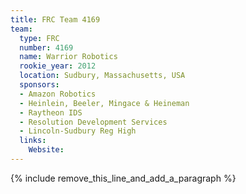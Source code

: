 ```yaml
---
title: FRC Team 4169
team:
  type: FRC
  number: 4169
  name: Warrior Robotics
  rookie_year: 2012
  location: Sudbury, Massachusetts, USA
  sponsors:
  - Amazon Robotics
  - Heinlein, Beeler, Mingace & Heineman
  - Raytheon IDS
  - Resolution Development Services
  - Lincoln-Sudbury Reg High
  links:
    Website:
---
```


{% include remove_this_line_and_add_a_paragraph %}